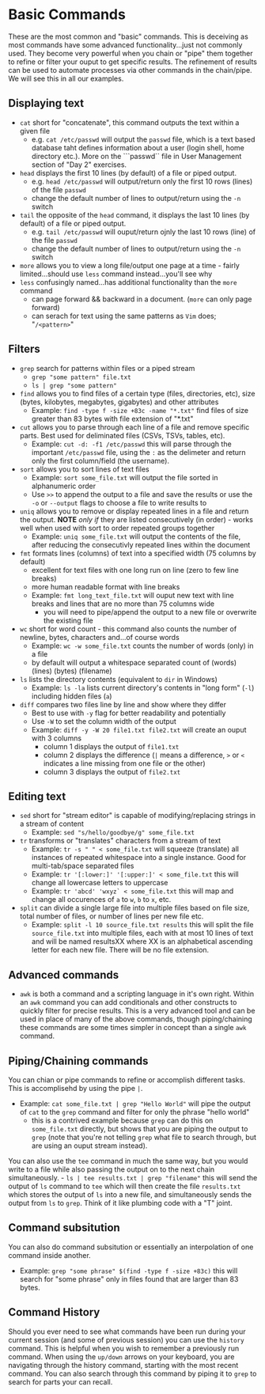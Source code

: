 # Basic Commands

These are the most common and "basic" commands.  This is deceiving as most commands have some advanced functionality...just not commonly used.  They become very powerful when you chain or "pipe" them together to refine or filter your ouput to get specific results.  The refinement of results can be used to automate processes via other commands in the chain/pipe.  We will see this in all our examples.

## Displaying text
- ```cat``` short for "concatenate", this command outputs the text within a given file
    - e.g. ```cat /etc/passwd``` will output the ```passwd``` file, which is a text based database taht defines information about a user (login shell, home directory etc.).  More on the ```passwd`` file in User Management section of "Day 2" exercises.
- ```head``` displays the first 10 lines (by default) of a file or piped output.
    - e.g. ```head /etc/passwd``` will output/return only the first 10 rows (lines) of the file ```passwd```
    - change the default number of lines to output/return using the ```-n``` switch
- ```tail``` the opposite of the ```head``` command, it displays the last 10 lines (by default) of a file or piped output.
    - e.g. ```tail /etc/passwd``` will ouput/return ojnly the last 10 rows (line) of the file ```passwd```
    - change the default number of lines to output/return using the ```-n``` switch
- ```more``` allows you to view a long file/output one page at a time - fairly limited...should use ```less``` command instead...you'll see why
- ```less``` confusingly named...has additional functionality than the ```more``` command
    - can page forward && backward in a document. (```more``` can only page forward)
    - can serach for text using the same patterns as ```Vim``` does; "```/<pattern>```"

## Filters
- ```grep``` search for patterns within files or a piped stream
    - ```grep "some pattern" file.txt```
    - ```ls | grep "some pattern"```
- ```find``` allows you to find files of a certain type (files, directories, etc), size (bytes, kilobytes, megabytes, gigabytes) and other attributes
    - Example: ```find -type f -size +83c -name "*.txt"``` find files of size greater than 83 bytes with file extension of "*.txt"
- ```cut``` allows you to parse through each line of a file and remove specific parts.  Best used for deliminated files (CSVs, TSVs, tables, etc).
    - Example: ```cut -d: -f1 /etc/passwd``` this will parse through the important ```/etc/passwd``` file, using the ```:``` as the delimeter and return only the first column/field (the username).
- ```sort``` allows you to sort lines of text files
    - Example: ```sort some_file.txt``` will output the file sorted in alphanumeric order
    - Use ```>>``` to append the output to a file and save the results or use the ```-o``` or ```--output``` flags to choose a file to write results to
- ```uniq``` allows you to remove or display repeated lines in a file and return the output. **NOTE** *only if* they are listed consecutively (in order) - works well when used with sort to order repeated groups together
    - Example: ```uniq some_file.txt``` will output the contents of the file, after reducing the consecutivly repeated lines within the document
- ```fmt``` formats lines (columns) of text into a specified width (75 columns by default)
    - excellent for text files with one long run on line (zero to few line breaks)
    - more human readable format with line breaks
    - Example: ```fmt long_text_file.txt``` will ouput new text with line breaks and lines that are no more than 75 columns wide
        - you will need to pipe/append the output to a new file or overwrite the existing file
- ```wc``` short for word count - this command also counts the number of newline, bytes, characters and...of course words
    - Example: ```wc -w some_file.txt``` counts the number of words (only) in a file
    - by default will output a whitespace separated count of (words) (lines) (bytes) (filename)
- ```ls``` lists the directory contents (equivalent to ```dir``` in Windows)
    - Example: ```ls -la``` lists current directory's contents in "long form" (```-l```) including hidden files (```a```)
- ```diff``` compares two files line by line and show where they differ
    - Best to use with ```-y``` flag for better readability and potentially
    - Use ```-W``` to set the column width of the output
    - Example: ```diff -y -W 20 file1.txt file2.txt``` will create an ouput with 3 columns
        - column 1 displays the output of ```file1.txt```
        - column 2 displays the difference (```|``` means a difference, ```>``` or ```<``` indicates a line missing from one file or the other)
        - column 3 displays the output of ```file2.txt```

## Editing text
- ```sed``` short for "stream editor" is capable of modifying/replacing strings in a stream of content
    - Example: ```sed "s/hello/goodbye/g" some_file.txt```
- ```tr``` transforms or "translates" characters from a stream of text
    - Example: ```tr -s " " < some_file.txt``` will squeeze (translate) all instances of repeated whitespace into a single instance.  Good for multi-tab/space separated files
    - Example: ```tr '[:lower:]' '[:upper:]' < some_file.txt``` this will change all lowercase letters to uppercase
    - Example: ```tr 'abcd' 'wxyz` < some_file.txt``` this will map and change all occurences of ```a``` to ```w```, ```b``` to ```x```, etc.
- ```split``` can divide a single large file into multiple files based on file size, total number of files, or number of lines per new file etc.
    - Example: ```split -l 10 source_file.txt results``` this will split the file ```source_file.txt``` into multiple files, each with at most 10 lines of text and will be named resultsXX where XX is an alphabetical ascending letter for each new file.  There will be no file extension.

## Advanced commands
- ```awk``` is both a command and a scripting language in it's own right.  Within an ```awk``` command you can add conditionals and other constructs to quickly filter for precise results.  This is a very advanced tool and can be used in place of many of the above commands, though piping/chaining these commands are some times simpler in concept than a single ```awk``` command.

## Piping/Chaining commands
You can chian or pipe commands to refine or accomplish different tasks.  This is accomplisehd by using the pipe ```|```.
- Example: ```cat some_file.txt | grep "Hello World"``` will pipe the output of ```cat``` to the ```grep``` command and filter for only the phrase "hello world"
    - this is a contrived example because ```grep``` can do this on ```some_file.txt``` directly, but shows that you are piping the output to ```grep``` (note that you're not telling ```grep``` what file to search through, but are using an ouput stream instead).

You can also use the ```tee``` command in much the same way, but you would write to a file while also passing the output on to the next chain simultaneously.
    - ```ls | tee results.txt | grep "filename"``` this will send the output of ```ls``` command to ```tee``` which will then create the file ```results.txt``` which stores the output of ```ls``` into a new file, and simultaneously sends the output from ```ls``` to ```grep```.  Think of it like plumbing code with a "T" joint.

## Command subsitution
You can also do command subsitution or essentially an interpolation of one command inside another.
- Example: ```grep "some phrase" $(find -type f -size +83c)``` this will search for "some phrase" only in files found that are larger than 83 bytes.

## Command History

Should you ever need to see what commands have been run during your current session (and some of previous session) you can use the ```history``` command.  This is helpful when you wish to remember a previously run command.  When using the ```up/down``` arrows on your keyboard, you are navigating through the history command, starting with the most recent command.  You can also search through this command by piping it to ```grep``` to search for parts your can recall.